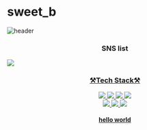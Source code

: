 # sweet_b
![header](https://capsule-render.vercel.app/api?type=waving&color=gradient&customColorList=0,2,2,5,30&section=header&text=danbi's%20profile&fontSize=50)

<h3 align="center"> SNS list</h3>
<a href="https://www.instagram.com/sweetb_k/">
<img src="https://img.shields.io/badge/Instagram-E4405F?style=for-the-badge&logo=Instagram&logoColor=white">

<h3 align="center"> ⚒️Tech Stack⚒️</h3>

<div align=center>
<img src="https://img.shields.io/badge/Python-3776AB?style=for-the-badge&logo=Python&logoColor=white">
<img src="https://img.shields.io/badge/c++-00599C?style=for-the-badge&logo=c%2B%2B&logoColor=white">
<img src="https://img.shields.io/badge/java-007396?style=for-the-badge&logo=java&logoColor=white"> 
<img src="https://img.shields.io/badge/github-181717?style=for-the-badge&logo=github&logoColor=white">
 <br>

<div align=center>
<img src="https://img.shields.io/badge/Android Studio-3DDC84?style=for-the-badge&logo=Android Studio&logoColor=white">
<img src="https://img.shields.io/badge/Visual Studio-5C2D91?style=for-the-badge&logo=Visual Studio&logoColor=white">
<img src="https://img.shields.io/badge/Sublime Text-FF9800?style=for-the-badge&logo=Sublime Texto&logoColor=white">
 <br>
 
 <h4 align="center"> hello world </h4>
